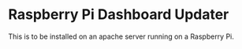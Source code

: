 # Raspberry Pi Dashboard Updater
This is to be installed on an apache server running on a Raspberry Pi. 
